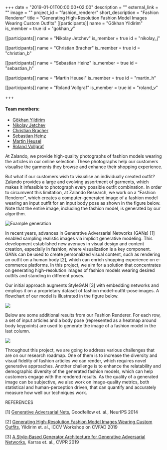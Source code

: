 +++
date = "2019-01-01T00:00:00+02:00"
description = ""
external_link = ""
image = ""
project_id = "fashion_renderer"
short_description = "Fashion Renderer"
title = "Generating High-Resolution Fashion Model Images Wearing Custom Outfits"
[[participants]]
    name = "Gökhan Yildirim"
    is_member = true
    id = "gokhan_y"

[[participants]]
    name = "Nikolay Jetchev"
    is_member = true
    id = "nikolay_j"

[[participants]]
    name = "Christian Bracher"
    is_member = true
    id = "christian_b"

[[participants]]
    name = "Sebastian Heinz"
    is_member = true
    id = "sebastian_h"

[[participants]]
    name = "Martin Heusel"
    is_member = true
    id = "martin_h"

[[participants]]
    name = "Roland Vollgraf"
    is_member = true
    id = "roland_v"

+++

#### Team members:
* [Gökhan Yildirim](/member/gokhan_y)
* [Nikolay Jetchev](/member/nikolay_j)
* [Christian Bracher](/member/christian_b)
* [Sebastian Heinz](/member/sebastian_h)
* [Martin Heusel](/member/martin_h)
* [Roland Vollgraf](/member/roland_v)

At Zalando, we provide high-quality photographs of fashion models wearing the articles in our online selection. These photographs help our customers visualise the garments they browse and enhance their shopping experience.

But what if our customers wish to visualise an individually created outfit? Zalando provides a large and evolving assortment of garments, which makes it infeasible to photograph every possible outfit combination. In order to circumvent this limitation, at Zalando Research, we work on a “Fashion Renderer”, which creates a computer-generated image of a fashion model wearing an input outfit for an input body pose as shown in the figure below. Note that the entire image, including the fashion model, is generated by our algorithm.

![Example generation](img/Fashion-Renderer-1.png)

In recent years, advances in Generative Adversarial Networks (GANs) [1] enabled sampling realistic images via implicit generative modeling. This development established new avenues in visual design and content creation, especially in fashion, where visualization is a key component. GANs can be used to create personalized visual content, such as rendering an outfit on a human body [2], which can enrich shopping experience on e-commerce platforms. In this project, we aim for a solution that concentrates on generating high-resolution images of fashion models wearing desired outfits and standing in different poses.

Our initial approach augments StyleGAN [3] with embedding networks and employs it on a proprietary dataset of fashion model-outfit-pose images. A flowchart of our model is illustrated in the figure below.

![](img/image4.png)

Below are some additional results from our Fashion Renderer. For each row, a set of input articles and a body pose (represented as a heatmap around body keypoints) are used to generate the image of a fashion model in the last column.

![](img/image21.png)

Throughout this project, we are going to address various challenges that are on our research roadmap. One of them is to increase the diversity and visual fidelity of fashion articles we can render, which requires novel generative approaches. Another challenge is to enhance the relatability and demographic diversity of the generated fashion models, which can help customers engage with the rendered results. As the quality of a generated image can be subjective, we also work on image-quality metrics, both statistical and human-perception driven, that can quantify and accurately measure how well our techniques work.

REFERENCES

[1] [Generative Adversarial Nets](https://papers.nips.cc/paper/5423-generative-adversarial-nets), Goodfellow et. al.,
NeurIPS 2014

[2] [Generating High-Resolution Fashion Model Images Wearing Custom Outfits](https://arxiv.org/abs/1908.08847), 
Yildirim et. al., ICCV Workshop on 
CVFAD 2019

[3] [A Style-Based Generator Architecture for Generative Adversarial Networks](https://arxiv.org/abs/1812.04948), 
Karras et. al., CVPR 2019